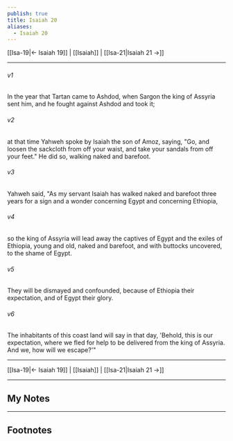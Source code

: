 ```yaml
---
publish: true
title: Isaiah 20
aliases:
  - Isaiah 20
---
```


[[Isa-19|← Isaiah 19]] | [[Isaiah]] | [[Isa-21|Isaiah 21 →]]
***



###### v1 
In the year that Tartan came to Ashdod, when Sargon the king of Assyria sent him, and he fought against Ashdod and took it; 

###### v2 
at that time Yahweh spoke by Isaiah the son of Amoz, saying, "Go, and loosen the sackcloth from off your waist, and take your sandals from off your feet." He did so, walking naked and barefoot. 

###### v3 
Yahweh said, "As my servant Isaiah has walked naked and barefoot three years for a sign and a wonder concerning Egypt and concerning Ethiopia, 

###### v4 
so the king of Assyria will lead away the captives of Egypt and the exiles of Ethiopia, young and old, naked and barefoot, and with buttocks uncovered, to the shame of Egypt. 

###### v5 
They will be dismayed and confounded, because of Ethiopia their expectation, and of Egypt their glory. 

###### v6 
The inhabitants of this coast land will say in that day, 'Behold, this is our expectation, where we fled for help to be delivered from the king of Assyria. And we, how will we escape?'"

***
[[Isa-19|← Isaiah 19]] | [[Isaiah]] | [[Isa-21|Isaiah 21 →]]

---
## My Notes

---
## Footnotes